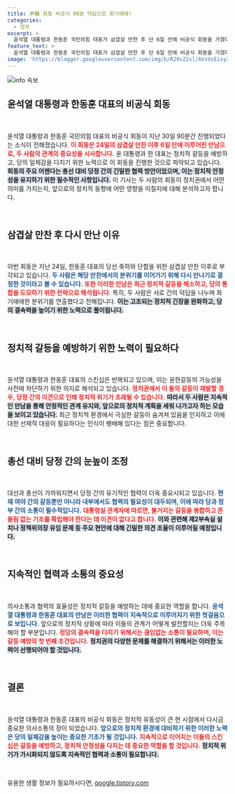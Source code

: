 ```yaml
---
title: 尹韓 회동 비공식 90분 덕담으로 화기애애!
categories:
  - 정치
excerpt: >
  윤석열 대통령과 한동훈 국민의힘 대표가 삼겹살 만찬 후 단 6일 만에 비공식 회동을 가졌다. 두 사람의 화기애애한 분위기 속에서 잦은 스킨십은 윤한 갈등을 차단하려는 의지로 해석된다. 총선을 앞두고 정치적 위기의식을 느낀 이들이 보여줄 행보에 관심이 집중된다.
feature_text: >
  윤석열 대통령과 한동훈 국민의힘 대표가 삼겹살 만찬 후 단 6일 만에 비공식 회동을 가졌다. 두 사람의 화기애애한 분위기 속에서 잦은 스킨십은 윤한 갈등을 차단하려는 의지로 해석된다. 총선을 앞두고 정치적 위기의식을 느낀 이들이 보여줄 행보에 관심이 집중된다.
image: 'https://blogger.googleusercontent.com/img/b/R29vZ2xl/AVvXsEixyZcFfHzMRdzZMjFBmAUKJYCLCGyLL1o632UiGVXcaFdKo_bkvkuCioo0uUKlGfBVcT3P84aROyZIXSBEx3Aw5nCQ3pTgDom1WDC4m8eifvWiAmWEEVb4x6G_l8C0QH225ldMjyaFvpxGEBGNO37VmDTDMHGhJPq73UglMfDca1-0aw/s1600/blogspot.png'
---
```


<p><img src="https://blogger.googleusercontent.com/img/b/R29vZ2xl/AVvXsEixyZcFfHzMRdzZMjFBmAUKJYCLCGyLL1o632UiGVXcaFdKo_bkvkuCioo0uUKlGfBVcT3P84aROyZIXSBEx3Aw5nCQ3pTgDom1WDC4m8eifvWiAmWEEVb4x6G_l8C0QH225ldMjyaFvpxGEBGNO37VmDTDMHGhJPq73UglMfDca1-0aw/s1600/blogspot.png" alt="info 속보" /></p>

<h2 data-ke-size="size26">윤석열 대통령과 한동훈 대표의 비공식 회동</h2>

<p data-ke-size="size16">&nbsp;</p>

<p>윤석열 대통령과 한동훈 국민의힘 대표의 비공식 회동이 지난 30일 90분간 진행되었다는 소식이 전해졌습니다. <b><span style="color: #ee2323;">이 회동은 24일의 삼겹살 만찬 이후 6일 만에 이루어진 만남으로, 두 사람의 관계의 중요성을 시사합니다.</span></b> 윤 대통령과 한 대표는 정치적 갈등을 예방하고, 당의 일체감을 다지기 위한 노력으로 이 회동을 진행한 것으로 파악되고 있습니다. <b><span style="background-color: #21538527;">회동의 주요 어젠다는 총선 대비 당정 간의 긴밀한 협력 방안이었으며, 이는 정치적 안정성을 유지하기 위한 필수적인 사항입니다.</span></b> 이 기사는 두 사람의 회동이 정치권에서 어떤 의미를 가지는지, 앞으로의 정치적 동향에 어떤 영향을 미칠지에 대해 분석하고자 합니다.</p>

<p data-ke-size="size16">&nbsp;</p>

<h2 data-ke-size="size26">삼겹살 만찬 후 다시 만난 이유</h2>

<p data-ke-size="size16">&nbsp;</p>

<p>이번 회동은 지난 24일, 한동훈 대표의 당선 축하와 단합을 위한 삼겹살 만찬 이후로 부각되고 있습니다. <b><span style="color: #1a5490;">두 사람은 해당 만찬에서의 분위기를 이어가기 위해 다시 만나기로 결정한 것이라고 볼 수 있습니다.</span></b> <b><span style="color: #ee2323;">또한 이러한 만남은 최근 정치적 갈등을 해소하고, 당의 통합을 도모하기 위한 전략으로 해석됩니다.</span></b> 특히, 두 사람은 서로 간의 덕담을 나누며 화기애애한 분위기를 연출했다고 전해집니다. <b><span style="background-color: #21538527;">이는 고조되는 정치적 긴장을 완화하고, 당의 결속력을 높이기 위한 노력으로 풀이됩니다.</span></b></p>

<p data-ke-size="size16">&nbsp;</p>

<h2 data-ke-size="size26">정치적 갈등을 예방하기 위한 노력이 필요하다</h2>

<p data-ke-size="size16">&nbsp;</p>

<p>윤석열 대통령과 한동훈 대표의 스킨십은 반복되고 있으며, 이는 윤한갈등의 가능성을 사전에 차단하기 위한 의지로 해석되고 있습니다. <b><span style="color: #ee2323;">정치권에서 이 둘의 갈등이 재발할 경우, 당정 간의 이견으로 인해 정치적 위기가 초래될 수 있습니다.</span></b> <b><span style="background-color: #21538527;">따라서 두 사람은 지속적인 만남을 통해 안정적인 관계 유지와, 앞으로의 정치적 계획을 세워 나가고자 하는 모습을 보이고 있습니다.</span></b> 최근 정치적 환경에서 극심한 갈등이 숨겨져 있음을 인지하고 이에 대한 선제적 대응이 필요하다는 인식이 팽배해 있다는 점은 중요합니다.</p>

<p data-ke-size="size16">&nbsp;</p>

<h2 data-ke-size="size26">총선 대비 당정 간의 눈높이 조정</h2>

<p data-ke-size="size16">&nbsp;</p>

<p>대선과 총선이 가까워지면서 당정 간의 유기적인 협력이 더욱 중요시되고 있습니다. <b><span style="color: #1a5490;">현재 여야 간의 갈등뿐만 아니라 내부에서도 협력의 필요성이 대두되며, 이에 따라 당과 정부 간의 소통이 필수적입니다.</span></b> <b><span style="color: #ee2323;">대통령실 관계자에 따르면, 불거지는 갈등을 봉합하고 흔들림 없는 기조를 확립해야 한다는 데 이견이 없다고 합니다.</span></b> <b><span style="background-color: #21538527;">이와 관련해 제2부속실 설치나 정책위의장 유임 문제 등 주요 현안에 대해 긴밀한 의견 조율이 이루어질 예정입니다.</span></b></p>

<p data-ke-size="size16">&nbsp;</p>

<h2 data-ke-size="size26">지속적인 협력과 소통의 중요성</h2>

<p data-ke-size="size16">&nbsp;</p>

<p>의사소통과 협력의 효율성은 정치적 갈등을 예방하는 데에 중요한 역할을 합니다. <b><span style="color: #1a5490;">윤석열 대통령과 한동훈 대표의 만남은 이러한 협력이 지속적으로 이루어지기 위한 첫걸음으로 보입니다.</span></b> 앞으로의 정치적 상황에 따라 이들의 관계가 어떻게 발전할지는 더욱 주목해야 할 부분입니다. <b><span style="color: #ee2323;">정당의 결속력을 다지기 위해서는 끊임없는 소통이 필요하며, 이는 갈등 예방의 첫 번째 조건입니다.</span></b> <b><span style="background-color: #21538527;">정치권의 다양한 문제를 해결하기 위해서는 이러한 노력이 선행되어야 할 것입니다.</span></b></p>

<p data-ke-size="size16">&nbsp;</p>

<h2 data-ke-size="size26">결론</h2>

<p data-ke-size="size16">&nbsp;</p>

<p>윤석열 대통령과 한동훈 대표의 비공식 회동은 정치적 유동성이 큰 현 시점에서 다시금 중요한 의사소통의 장이 되었습니다. <b><span style="color: #1a5490;">앞으로의 정치적 환경에 대비하기 위한 이러한 노력은 당의 일체감을 높이는 중요한 기초가 될 것입니다.</span></b> <b><span style="color: #ee2323;">지속적으로 이어지는 이들의 스킨십은 갈등을 예방하고, 정치적 안정성을 다지는 데 중요한 역할을 할 것입니다.</span></b> <b><span style="background-color: #21538527;">정치적 위기가 가시화되지 않도록 지속적인 협력과 소통이 필요합니다.</span></b> </p>

<p data-ke-size="size16">&nbsp;</p>
유용한 생활 정보가 필요하시다면, <a href="https://qoogle.tistory.com" rel="dofollow">qoogle.tistory.com</a>


